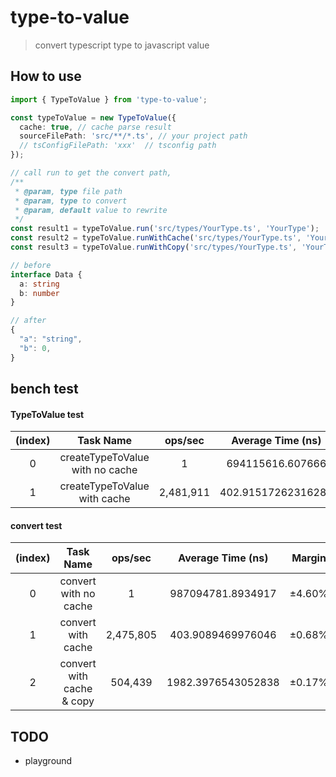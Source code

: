 # type-to-value

> convert typescript type to javascript value

## How to use

```typescript
import { TypeToValue } from 'type-to-value';

const typeToValue = new TypeToValue({
  cache: true, // cache parse result
  sourceFilePath: 'src/**/*.ts', // your project path 
  // tsConfigFilePath: 'xxx'  // tsconfig path
});

// call run to get the convert path, 
/**
 * @param, type file path 
 * @param, type to convert
 * @param, default value to rewrite
 */
const result1 = typeToValue.run('src/types/YourType.ts', 'YourType');
const result2 = typeToValue.runWithCache('src/types/YourType.ts', 'YourType');
const result3 = typeToValue.runWithCopy('src/types/YourType.ts', 'YourType');
```

```typescript
// before
interface Data {
  a: string
  b: number
}

// after
{
  "a": "string",
  "b": 0,
}
```

## bench test 

#### TypeToValue test

| (index) | Task Name | ops/sec | Average Time (ns) | Margin | Samples |
| :----: | :----: | :----: | :----: | :----: | :----: | 
| 0 | createTypeToValue with no cache | 1 | 694115616.607666 | ±5.26% | 10 | 
| 1 | createTypeToValue with cache | 2,481,911 | 402.91517262316285 | ±0.25% | 3722869 |

#### convert test

| (index) | Task Name | ops/sec | Average Time (ns) | Margin | Samples |
| :----: | :----: | :----: | :----: | :----: | :----: | 
| 0 | convert with no cache | 1 | 987094781.8934917 | ±4.60% | 10 | 
| 1 | convert with cache | 2,475,805 | 403.9089469976046 | ±0.68% | 3713709 |
| 2 | convert with cache & copy | 504,439 | 1982.3976543052838 | ±0.17% | 756660 |

## TODO

- playground
